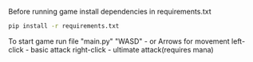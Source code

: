 Before running game install dependencies in requirements.txt 
```sh
pip install -r requirements.txt 
```
To start game run file "main.py"
"WASD" - or Arrows for movement
left-click - basic attack 
right-click - ultimate attack(requires mana)



